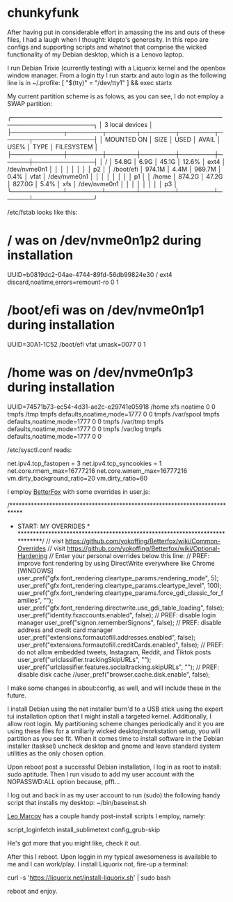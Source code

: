 # chunkyfunk

After having put in considerable effort in amassing the ins and outs of these files, I had a laugh when I thought: klepto's generosity.
In this repo are configs and supporting scripts and whatnot that comprise the wicked functionality of my Debian desktop, which is a Lenovo laptop.

I run Debian Trixie (currently testing) with a Liquorix kernel and the openbox window manager. From a login tty I run startx and auto login
as the following line is in ~/.profile:
 [ "$(tty)" = "/dev/tty1" ] && exec startx

My current partition scheme is as folows, as you can see, I do not employ a SWAP partition:

╭─────────────────────────────────────────────────────────────────────╮
│ 3 local devices                                                     │
├────────────┬────────┬───────┬────────┬────────┬──────┬──────────────┤
│ MOUNTED ON │   SIZE │  USED │  AVAIL │  USE%  │ TYPE │ FILESYSTEM   │
├────────────┼────────┼───────┼────────┼────────┼──────┼──────────────┤
│ /          │  54.8G │  6.9G │  45.1G │  12.6% │ ext4 │ /dev/nvme0n1 │
│            │        │       │        │        │      │ p2           │
│ /boot/efi  │ 974.1M │  4.4M │ 969.7M │   0.4% │ vfat │ /dev/nvme0n1 │
│            │        │       │        │        │      │ p1           │
│ /home      │ 874.2G │ 47.2G │ 827.0G │   5.4% │ xfs  │ /dev/nvme0n1 │
│            │        │       │        │        │      │ p3           │
╰────────────┴────────┴───────┴────────┴────────┴──────┴──────────────╯


/etc/fstab looks like this:

# <file system> <mount point>   <type>  <options>       <dump>  <pass>
# / was on /dev/nvme0n1p2 during installation
UUID=b0819dc2-04ae-4744-89fd-56db99824e30 /               ext4    discard,noatime,errors=remount-ro 0       1
# /boot/efi was on /dev/nvme0n1p1 during installation
UUID=30A1-1C52  /boot/efi       vfat    umask=0077      0       1
# /home was on /dev/nvme0n1p3 during installation
UUID=74571b73-ec54-4d31-ae2c-e29741e05918 /home           xfs     noatime         0       0
tmpfs     /tmp    tmpfs    defaults,noatime,mode=1777    0    0
tmpfs     /var/spool    tmpfs    defaults,noatime,mode=1777    0    0
tmpfs     /var/tmp    tmpfs    defaults,noatime,mode=1777    0    0
tmpfs     /var/log    tmpfs    defaults,noatime,mode=1777    0    0

/etc/sysctl.conf reads:

 net.ipv4.tcp_fastopen = 3
 net.ipv4.tcp_syncookies = 1
 net.core.rmem_max=16777216
 net.core.wmem_max=16777216
 vm.dirty_background_ratio=20
 vm.dirty_ratio=60

 I employ <a target="_blank" href="https://github.com/yokoffing/BetterFox">BetterFox</a> with some overrides in user.js:

 /****************************************************************************
 * START: MY OVERRIDES                                                      *
****************************************************************************/
// visit https://github.com/yokoffing/Betterfox/wiki/Common-Overrides
// visit https://github.com/yokoffing/Betterfox/wiki/Optional-Hardening
// Enter your personal overrides below this line:
// PREF: improve font rendering by using DirectWrite everywhere like Chrome [WINDOWS]
user_pref("gfx.font_rendering.cleartype_params.rendering_mode", 5);
user_pref("gfx.font_rendering.cleartype_params.cleartype_level", 100);
user_pref("gfx.font_rendering.cleartype_params.force_gdi_classic_for_families", "");
user_pref("gfx.font_rendering.directwrite.use_gdi_table_loading", false);
user_pref("identity.fxaccounts.enabled", false);
// PREF: disable login manager
user_pref("signon.rememberSignons", false);
// PREF: disable address and credit card manager
user_pref("extensions.formautofill.addresses.enabled", false);
user_pref("extensions.formautofill.creditCards.enabled", false);
// PREF: do not allow embedded tweets, Instagram, Reddit, and Tiktok posts
user_pref("urlclassifier.trackingSkipURLs", "");
user_pref("urlclassifier.features.socialtracking.skipURLs", "");
// PREF: disable disk cache
//user_pref("browser.cache.disk.enable", false);

I make some changes in about:config, as well, and will include these in the future.

I install Debian using the net installer burn'd to a USB stick using the expert tui installation option that I might install a targeted kernel.
Additionally, I allow root login. My partitioning scheme changes periodically and it you are using these files for a smiliarly wicked desktop/workstation
setup, you will partition as you see fit. When it comes time to install software in the Debian installer (tasksel) uncheck desktop and gnome and
leave standard system utilities as the only chosen option.

Upon reboot post a successful Debian installation, I log in as root to install: sudo aptitude. Then I run visudo to add my 
user account with the NOPASSWD:ALL option because, pfft...

I log out and back in as my user account to run (sudo) the following handy script that installs my desktop: ~/bin/baseinst.sh

<a target="_blank" href="https://github.com/leomarcov/debian-openbox/blob/master/README.md">Leo Marcov</a> has a couple handy post-install scripts
I employ, namely:

script_loginfetch
install_sublimetext
config_grub-skip

He's got more that you might like, check it out.

After this I reboot. Upon loggin in my typical awesomeness is available to me and I can work/play. I install Liquorix not, fire-up a terminal:

curl -s 'https://liquorix.net/install-liquorix.sh' | sudo bash

reboot and enjoy.

